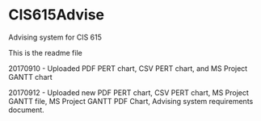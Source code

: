 # CIS615Advise
Advising system for CIS 615

This is the readme file

20170910 - Uploaded PDF PERT chart, CSV PERT chart, and MS Project GANTT chart

20170912 - Uploaded new PDF PERT chart, CSV PERT chart, MS Project GANTT file, MS Project GANTT PDF Chart, Advising system requirements document.
